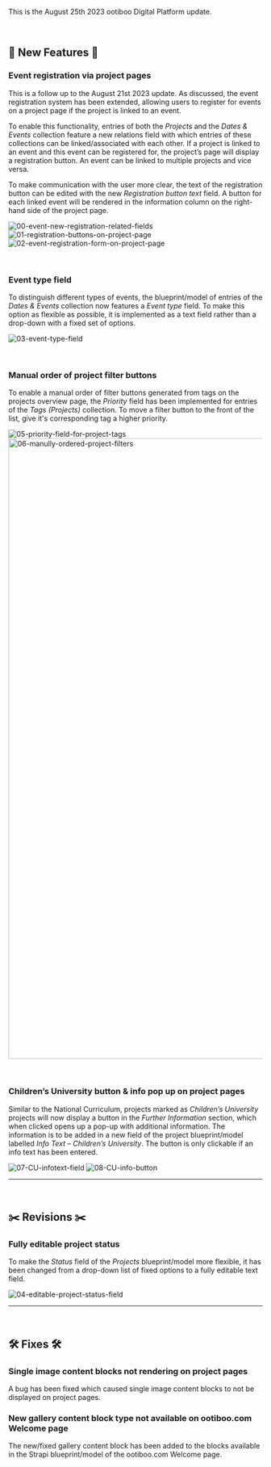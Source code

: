 This is the August 25th 2023 ootiboo Digital Platform update.

<br>

## 🚀 New Features 🚀

### Event registration via project pages

This is a follow up to the August 21st 2023 update. As discussed, the event registration system has been extended, allowing users to register for events on a project page if the project is linked to an event.

To enable this functionality, entries of both the _Projects_ and the _Dates & Events_ collection feature a new relations field with which entries of these collections can be linked/associated with each other. If a project is linked to an event and this event can be registered for, the project’s page will display a registration button. An event can be linked to multiple projects and vice versa.

To make communication with the user more clear, the text of the registration button can be edited with the new _Registration button text_ field. A button for each linked event will be rendered in the information column on the right-hand side of the project page.

![00-event-new-registration-related-fields](https://github.com/joh-sch/ootiboo-Update-Notes/assets/39758027/cbc8369c-5823-486f-928f-96e2e59d2da7)
![01-registration-buttons-on-project-page](https://github.com/joh-sch/ootiboo-Update-Notes/assets/39758027/bf6a54cc-e7b8-4ce9-ace4-6c38fbef7dbf)
![02-event-registration-form-on-project-page](https://github.com/joh-sch/ootiboo-Update-Notes/assets/39758027/b97ae09a-32ef-49ef-b17e-1608b09c20b8)

<br>

### Event type field

To distinguish different types of events, the blueprint/model of entries of the _Dates & Events_ collection now features a _Event type_ field. To make this option as flexible as possible, it is implemented as a text field rather than a drop-down with a fixed set of options.

![03-event-type-field](https://github.com/joh-sch/ootiboo-Update-Notes/assets/39758027/d9e2695b-2a44-443a-84d1-e1c1f020b886)

<br>

### Manual order of project filter buttons

To enable a manual order of filter buttons generated from tags on the projects overview page, the _Priority_ field has been implemented for entries of the _Tags (Projects)_ collection. To move a filter button to the front of the list, give it's corresponding tag a higher priority.

![05-priority-field-for-project-tags](https://github.com/joh-sch/ootiboo-Update-Notes/assets/39758027/22c2927b-ebca-4e63-95a5-797d30fa0b4c)
<img width="1230" alt="06-manully-ordered-project-filters" src="https://github.com/joh-sch/ootiboo-Update-Notes/assets/39758027/cf5c5a55-6ba7-4fc0-a89c-9c94e65efaef">

<br>

### Children’s University button & info pop up on project pages

Similar to the National Curriculum, projects marked as _Children’s University_ projects will now display a button in the _Further Information_ section, which when clicked opens up a pop-up with additional information. The information is to be added in a new field of the project blueprint/model labelled _Info Text – Children’s University_. The button is only clickable if an info text has been entered.

![07-CU-infotext-field](https://github.com/joh-sch/ootiboo-Update-Notes/assets/39758027/d5ec53ce-e5fa-4e78-b299-8328bce2a03e)
![08-CU-info-button](https://github.com/joh-sch/ootiboo-Update-Notes/assets/39758027/78c658ba-6475-487b-a272-65a28e949b65)

---

<br>

## ✂️ Revisions ✂️

### Fully editable project status

To make the _Status_ field of the _Projects_ blueprint/model more flexible, it has been changed from a drop-down list of fixed options to a fully editable text field.

![04-editable-project-status-field](https://github.com/joh-sch/ootiboo-Update-Notes/assets/39758027/1128cc8f-5f70-4670-835e-be12393614bb)


---

<br>

## 🛠️ Fixes 🛠️

### Single image content blocks not rendering on project pages

A bug has been fixed which caused single image content blocks to not be displayed on project pages.

### New gallery content block type not available on ootiboo.com Welcome page

The new/fixed gallery content block has been added to the blocks available in the Strapi blueprint/model of the ootiboo.com Welcome page.
